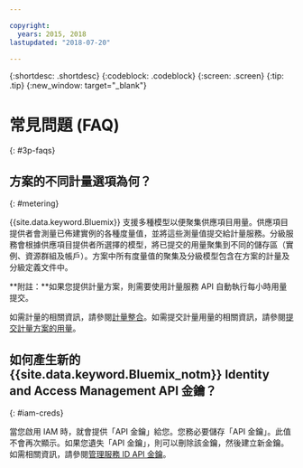 ```yaml
---

copyright:
  years: 2015, 2018
lastupdated: "2018-07-20"

---
```


{:shortdesc: .shortdesc}
{:codeblock: .codeblock}
{:screen: .screen}
{:tip: .tip}
{:new_window: target="_blank"}

# 常見問題 (FAQ)
{: #3p-faqs}

## 方案的不同計量選項為何？
{: #metering}

{{site.data.keyword.Bluemix}} 支援多種模型以便聚集供應項目用量。供應項目提供者會測量已佈建實例的各種度量值，並將這些測量值提交給計量服務。分級服務會根據供應項目提供者所選擇的模型，將已提交的用量聚集到不同的儲存區（實例、資源群組及帳戶）。方案中所有度量值的聚集及分級模型包含在方案的計量及分級定義文件中。

**附註：**如果您提供計量方案，則需要使用計量服務 API 自動執行每小時用量提交。

如需計量的相關資訊，請參閱[計量整合](/docs/third-party/metering.html#meteringintera)。如需提交計量用量的相關資訊，請參閱[提交計量方案的用量](/docs/third-party/submitusage.html#submitusage)。

## 如何產生新的 {{site.data.keyword.Bluemix_notm}} Identity and Access Management API 金鑰？
{: #iam-creds}

當您啟用 IAM 時，就會提供「API 金鑰」給您。您務必要儲存「API 金鑰」。此值不會再次顯示。如果您遺失「API 金鑰」，則可以刪除該金鑰，然後建立新金鑰。如需相關資訊，請參閱[管理服務 ID API 金鑰](/docs/iam/serviceid_keys.html#serviceidapikeys)。 


